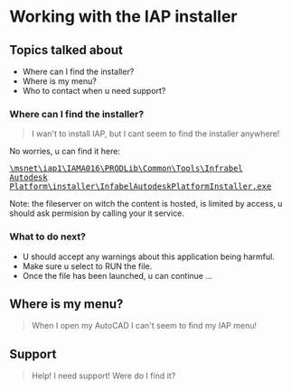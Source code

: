 # Working with the IAP installer

<!--s-->

## Topics talked about

-   Where can I find the installer? <!-- .element: class="fragment" data-fragment-index="1" -->
-   Where is my menu? <!-- .element: class="fragment" data-fragment-index="2" -->
-   Who to contact when u need support? <!-- .element: class="fragment" data-fragment-index="3" -->

<!--s-->

### Where can I find the installer?

> I wan't to install IAP, but I cant seem to find the installer anywhere!

<!--v-->

No worries, u can find it here:

<a href="\\msnet\iap1\IAMA016\PRODLib\Common\Tools\Infrabel Autodesk Platform\installer\InfabelAutodeskPlatformInstaller.exe"><pre>\\msnet\iap1\IAMA016\PRODLib\Common\Tools\Infrabel Autodesk Platform\installer\InfabelAutodeskPlatformInstaller.exe</pre></a>

Note: the fileserver on witch the content is hosted, is limited by access, u should ask permision by calling your it service.

<!--v-->
### What to do next?

-   U should accept any warnings about this application being harmful. <!-- .element: class="fragment" data-fragment-index="1" -->
-   Make sure u select to RUN the file. <!-- .element: class="fragment" data-fragment-index="2" -->
-   Once the file has been launched, u can continue ... <!-- .element: class="fragment" data-fragment-index="3" -->

<!--s-->

## Where is my menu?

> When I open my AutoCAD I can't seem to find my IAP menu!

<!--s-->

## Support

> Help! I need support! Were do I find it?
